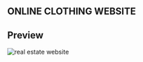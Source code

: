 ## ONLINE CLOTHING WEBSITE

## Preview

![real estate website](/img/preview/preview-online-clothing.png "Text to show on mouseover")
